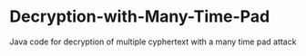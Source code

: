 # Decryption-with-Many-Time-Pad
Java code for decryption of multiple cyphertext with a many time pad attack
